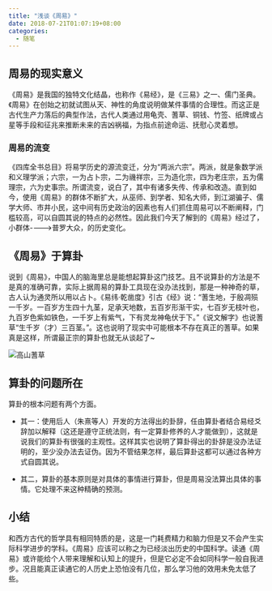 ```yaml
---
title: "浅谈《周易》"
date: 2018-07-21T01:07:19+08:00
categories:
  - 随笔
---
```


## 周易的现实意义

《周易》是我国的独特文化结晶，也称作《易经》，是《三易》之一、儒门圣典。《周易》在创始之初就试图从天、神性的角度说明做某件事情的合理性。而这正是古代生产力落后的典型作法，古代人类通过用龟壳、蓍草、铜钱、竹签、纸牌或占星等手段和征兆来推断未来的吉凶祸福，为指点前途命运、抚慰心灵着想。

### 周易的流变

《四库全书总目》将易学历史的源流变迁，分为“两派六宗”。两派，就是象数学派和义理学派；六宗，一为占卜宗，二为禨祥宗，三为造化宗，四为老庄宗，五为儒理宗，六为史事宗。所谓流变，说白了，其中有诸多失传、传承和改造。直到如今，使用《周易》的群体不断扩大，从巫师、到学者、知名大师，到江湖骗子、儒学大师、市井小民，这中间有历史政治的因素也有人们抓住周易可以不断阐释，门槛较高，可以自圆其说的特点的必然性。因此我们今天了解到的《周易》经过了，小群体---->普罗大众，的历史变化。


## 《周易》于算卦

说到《周易》，中国人的脑海里总是能想起算卦这门技艺。且不说算卦的方法是不是真的准确可靠，实际上据周易的算卦工具现在没办法找到，那是一种神奇的草，古人认为通灵所以用以占卜。《易纬·乾凿度》引古《经》说：“蓍生地，于殷凋殒一千岁。一百岁方生四十九茎，足承天地数，五百岁形渐干实，七百岁无枝叶也，九百岁色紫如铁色，一千岁上有紫气，下有灵龙神龟伏于下。”《说文解字》也说蓍草“生千岁（才）三百茎。”。这也说明了现实中可能根本不存在真正的蓍草。如果真是这样，所谓最正宗的算卦也就无从谈起了~

![高山蓍草](http://upload-images.jianshu.io/upload_images/7277397-49015f01db424610.png?imageMogr2/auto-orient/strip|imageView2/2/w/630/format/webp)


## 算卦的问题所在

算卦的根本问题有两个方面。

* 其一：使用后人（朱熹等人）开发的方法得出的卦辞，任由算卦者结合易经爻辞加以解释（这还是遵守正统法则，有一定算卦修养的人才能做到），这就是说我们的算卦有很强的主观性。这样其实也说明了算卦得出的卦辞是没办法证明的，至少没办法去证伪。因为不管结果怎样，最后算卦这都可以通过各种方式自圆其说。

* 其二，算卦的基本原则是对具体的事情进行算卦，但是周易没法算出具体的事情。它处理不来这种精确的预测。

## 小结

和西方古代的哲学具有相同特质的是，这是一门耗费精力和脑力但是又不会产生实际科学进步的学科。《周易》应该可以称之为已经淡出历史的中国科学。读通《周易》或许能给个人带来理解和认知上的提升，但是它必定不会如同科学一般自我进步。况且能真正读通它的人历史上恐怕没有几位，那么学习他的效用未免太低了些。
